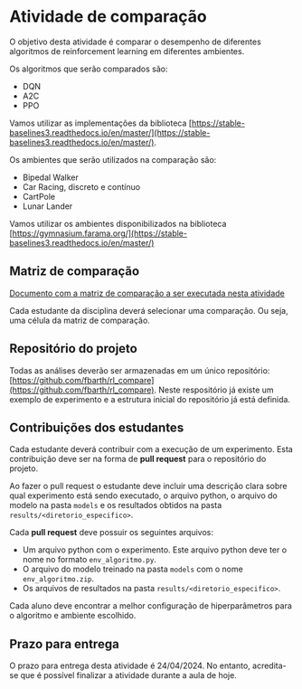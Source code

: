 # Atividade de comparação

O objetivo desta atividade é comparar o desempenho de diferentes algoritmos de reinforcement learning em diferentes ambientes. 

Os algoritmos que serão comparados são: 

* DQN
* A2C
* PPO

Vamos utilizar as implementações da biblioteca [https://stable-baselines3.readthedocs.io/en/master/](https://stable-baselines3.readthedocs.io/en/master/).

Os ambientes que serão utilizados na comparação são: 

* Bipedal Walker
* Car Racing, discreto e contínuo
* CartPole
* Lunar Lander

Vamos utilizar os ambientes disponibilizados na biblioteca [https://gymnasium.farama.org/](https://stable-baselines3.readthedocs.io/en/master/)

## Matriz de comparação

[Documento com a matriz de comparação a ser executada nesta atividade](img/m.pdf)

Cada estudante da disciplina deverá selecionar uma comparação. Ou seja, uma célula da matriz de comparação.

## Repositório do projeto

Todas as análises deverão ser armazenadas em um único repositório: [https://github.com/fbarth/rl_compare](https://github.com/fbarth/rl_compare). Neste respositório já existe um exemplo de experimento e a estrutura inicial do repositório já está definida.

## Contribuições dos estudantes

Cada estudante deverá contribuir com a execução de um experimento. Esta contribuição deve ser na forma de **pull request** para o repositório do projeto.

Ao fazer o pull request o estudante deve incluir uma descrição clara sobre qual experimento está sendo executado, o arquivo python, o arquivo do modelo na pasta `models` e os resultados obtidos na pasta `results/<diretorio_especifico>`.

Cada **pull request** deve possuir os seguintes arquivos:

* Um arquivo python com o experimento. Este arquivo python deve ter o nome no formato `env_algoritmo.py`.
* O arquivo do modelo treinado na pasta `models` com o nome `env_algoritmo.zip`.
* Os arquivos de resultados na pasta `results/<diretorio_especifico>`.

Cada aluno deve encontrar a melhor configuração de hiperparâmetros para o algoritmo e ambiente escolhido.

## Prazo para entrega

O prazo para entrega desta atividade é 24/04/2024. No entanto, acredita-se que é possível finalizar a atividade durante a aula de hoje. 

